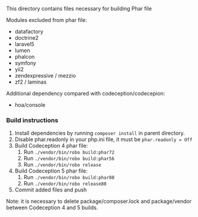 This directory contains files necessary for building Phar file

Modules excluded from phar file:
* datafactory
* doctrine2
* laravel5
* lumen
* phalcon
* symfony
* yii2
* zendexpressive / mezzio
* zf2 / laminas

Additional dependency compared with codeception/codecepion:
* hoa/console

### Build instructions
1. Install dependencies by running `composer install` in parent directory.
2. Disable phar.readonly in your php.ini file, it must be `phar.readonly = Off`
3. Build Codeception 4 phar file:
    1. Run `./vendor/bin/robo build:phar72`
    2. Run `./vendor/bin/robo build:phar56`
    3. Run `./vendor/bin/robo release`
4. Build Codeception 5 phar file:
    1. Run `./vendor/bin/robo build:phar80`
    2. Run `./vendor/bin/robo release80`
5. Commit added files and push

Note: it is necessary to delete package/composer.lock and package/vendor between Codeception 4 and 5 builds.
